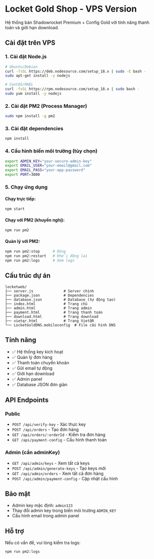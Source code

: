 # Locket Gold Shop - VPS Version

Hệ thống bán Shadowrocket Premium + Config Gold với tính năng thanh toán và giới hạn download.

## Cài đặt trên VPS

### 1. Cài đặt Node.js
```bash
# Ubuntu/Debian
curl -fsSL https://deb.nodesource.com/setup_18.x | sudo -E bash -
sudo apt-get install -y nodejs

# CentOS/RHEL
curl -fsSL https://rpm.nodesource.com/setup_18.x | sudo bash -
sudo yum install -y nodejs
```

### 2. Cài đặt PM2 (Process Manager)
```bash
sudo npm install -g pm2
```

### 3. Cài đặt dependencies
```bash
npm install
```

### 4. Cấu hình biến môi trường (tùy chọn)
```bash
export ADMIN_KEY="your-secure-admin-key"
export EMAIL_USER="your-email@gmail.com"
export EMAIL_PASS="your-app-password"
export PORT=3000
```

### 5. Chạy ứng dụng

#### Chạy trực tiếp:
```bash
npm start
```

#### Chạy với PM2 (khuyến nghị):
```bash
npm run pm2
```

#### Quản lý với PM2:
```bash
npm run pm2:stop      # Dừng
npm run pm2:restart   # Khởi động lại
npm run pm2:logs      # Xem logs
```

## Cấu trúc dự án

```
locketweb/
├── server.js              # Server chính
├── package.json           # Dependencies
├── database.json          # Database (tự động tạo)
├── index.html             # Trang chủ
├── admin.html             # Trang admin
├── payment.html           # Trang thanh toán
├── download.html          # Trang download
├── vietqr.html            # Trang VietQR
└── LocketGoldDNS.mobileconfig  # File cấu hình DNS
```

## Tính năng

- ✅ Hệ thống key kích hoạt
- ✅ Quản lý đơn hàng
- ✅ Thanh toán chuyển khoản
- ✅ Gửi email tự động
- ✅ Giới hạn download
- ✅ Admin panel
- ✅ Database JSON đơn giản

## API Endpoints

### Public
- `POST /api/verify-key` - Xác thực key
- `POST /api/orders` - Tạo đơn hàng
- `GET /api/orders/:orderId` - Kiểm tra đơn hàng
- `GET /api/payment-config` - Cấu hình thanh toán

### Admin (cần adminKey)
- `GET /api/admin/keys` - Xem tất cả keys
- `POST /api/admin/generate-keys` - Tạo keys mới
- `GET /api/admin/orders` - Xem tất cả đơn hàng
- `POST /api/admin/payment-config` - Cập nhật cấu hình

## Bảo mật

- Admin key mặc định: `admin123`
- Thay đổi admin key trong biến môi trường `ADMIN_KEY`
- Cấu hình email trong admin panel

## Hỗ trợ

Nếu có vấn đề, vui lòng kiểm tra logs:
```bash
npm run pm2:logs
```
